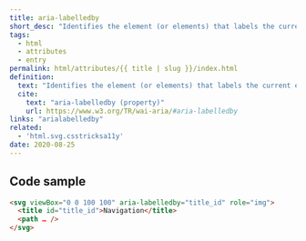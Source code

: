 ```yaml
---
title: aria-labelledby
short_desc: "Identifies the element (or elements) that labels the current element."
tags:
  - html
  - attributes
  - entry
permalink: html/attributes/{{ title | slug }}/index.html
definition:
  text: "Identifies the element (or elements) that labels the current element."
  cite:
    text: "aria-labelledby (property)"
    url: https://www.w3.org/TR/wai-aria/#aria-labelledby
links: "arialabelledby"
related:
  - 'html.svg.csstricksa11y'
date: 2020-08-25
---
```


<h2 class="h3"><span>Code sample</span></h2>

```html
<svg viewBox="0 0 100 100" aria-labelledby="title_id" role="img">
  <title id="title_id">Navigation</title>
  <path … />
</svg>
```
